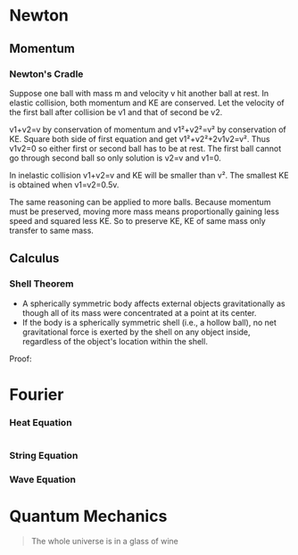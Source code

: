 # Newton
## Momentum
### Newton's Cradle
Suppose one ball with mass m and velocity v hit another ball at rest. In elastic collision, both momentum and KE are conserved. Let the velocity of the first ball after collision be v1 and that of second be v2.

v1+v2=v by conservation of momentum and v1²+v2²=v² by conservation of KE. Square both side of first equation and get v1²+v2²+2v1v2=v². Thus v1v2=0 so either first or second ball has to be at rest. The first ball cannot go through second ball so only solution is v2=v and v1=0.

In inelastic collision v1+v2=v and KE will be smaller than v². The smallest KE is obtained when v1=v2=0.5v. 

The same reasoning can be applied to more balls. Because momentum must be preserved, moving more mass means proportionally gaining less speed and squared less KE. So to preserve KE, KE of same mass only transfer to same mass.

## Calculus
### Shell Theorem
- A spherically symmetric body affects external objects gravitationally as though all of its mass were concentrated at a point at its center.
- If the body is a spherically symmetric shell (i.e., a hollow ball), no net gravitational force is exerted by the shell on any object inside, regardless of the object's location within the shell.

Proof:

# Fourier
### Heat Equation


# 
### String Equation

### Wave Equation

# Quantum Mechanics
> The whole universe is in a glass of wine
